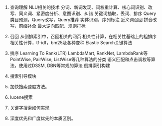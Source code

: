 1. 查询理解
NLU相关的技术
分词、新词发现、词权重计算、核心词识别、改写、同义词、紧密度分析、意图识别、纠错
关键词抽取，丢词、排序
Query类目预测，Query改写，Query推荐
实体识别，序列标注
近义词召回
拼音改写，前缀补全
最大逆向匹配、规则打标

2. 召回
从倒排索引中，召回相关的网页
相关性计算，在相关性基础上的粗排序
相关性计算，tf-idf，bm25及各种变种
Elastic Search关键算法

3. 排序
Learning To Rank(LTR)
LambdaMart, RankNet, LambdaRank等
PointWise, PairWise, ListWise等几种算法的分类
语义匹配和点击调权等算法，使用过DSSM, DBN等常规的算法
倒排索引构建

4. 搜索引导模块

5. 加快搜索速度方法。

6. lucene搜索

7. 关键字搜索如何实现

8. 深度优先和广度优先的本质区别。